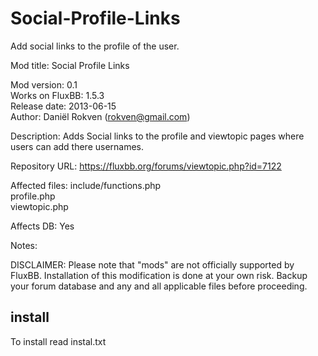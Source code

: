 Social-Profile-Links
====================
  
Add social links to the profile of the user.  
  
Mod title:  Social Profile Links  
  
Mod version:      0.1  
Works on FluxBB:  1.5.3  
Release date:     2013-06-15  
Author:           Daniël Rokven (rokven@gmail.com)  
  
Description:  Adds Social links to the profile and viewtopic pages where users can add there usernames.  
  
Repository URL:  https://fluxbb.org/forums/viewtopic.php?id=7122  

Affected files:  include/functions.php  
                 profile.php  
                 viewtopic.php  

Affects DB:  Yes

Notes:  

DISCLAIMER:  Please note that "mods" are not officially supported by
                    FluxBB. Installation of this modification is done at 
                    your own risk. Backup your forum database and any and
                    all applicable files before proceeding.

## install ##
To install read instal.txt